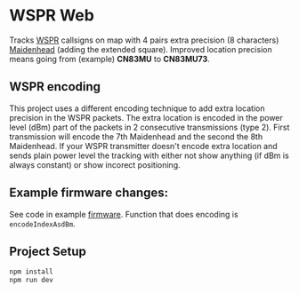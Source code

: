 # WSPR Web

Tracks [WSPR](<https://en.wikipedia.org/wiki/WSPR_(amateur_radio_software)>) callsigns on map with 4 pairs extra precision (8 characters) [Maidenhead](https://en.wikipedia.org/wiki/Maidenhead_Locator_System) (adding the extended square).
Improved location precision means going from (example) **CN83MU** to **CN83MU73**.

## WSPR encoding

This project uses a different encoding technique to add extra location precision in the WSPR packets. The extra location is encoded in the power level (dBm) part of the
packets in 2 consecutive transmissions (type 2). First transmission will encode the 7th Maidenhead and the second the 8th Maidenhead.
If your WSPR transmitter doesn't encode extra location and sends plain power level the tracking with either not show anything (if dBm is always constant) or show incorect
positioning.

## Example firmware changes:

See code in example [firmware](firmware/WSPR_TX2_19_precision.ino). Function that does encoding is `encodeIndexAsdBm`.

## Project Setup

```sh
npm install
npm run dev
```
